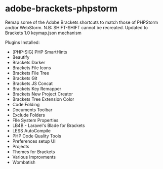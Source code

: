 adobe-brackets-phpstorm
=======================

Remap some of the Adobe Brackets shortcuts to match those of PHPStorm and/or WebStorm.
N.B: SHIFT-SHIFT cannot be recreated.
Updated to Brackets 1.0 keymap.json mechanism


Plugins Installed:

* [PHP-SIG] PHP SmartHints
* Beautify
* Brackets Darker
* Brackets File Icons
* Brackets File Tree
* Brackets Git
* Brackets JS Concat
* Brackets Key Remapper
* Brackets New Project Creator
* Brackets Tree Extension Color
* Code Folding
* Documents Toolbar
* Exclude Folders
* FIle System Properties
* LB4B - Laravel's Blade for Brackets
* LESS AutoCompile
* PHP Code Quality Tools
* Preferences setup UI
* Projects
* Themes for Brackets
* Various Improvments
* Wombatish


